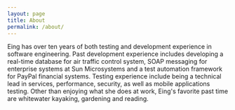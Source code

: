 ```yaml
---
layout: page
title: About
permalink: /about/
---
```

<!--
<img src="{{ site.baseurl }}assets/profile-placeholder.gif" title="Profile Picture" class="profile">
-->
Eing has over ten years of both testing and development experience in software engineering. Past development experience includes developing a real-time database for air traffic control system, SOAP messaging for enterprise systems at Sun Microsystems and a test automation framework for PayPal financial systems. Testing experience include being a technical lead in services, performance, security, as well as mobile applications testing. Other than enjoying what she does at work, Eing's favorite past time are whitewater kayaking, gardening and reading.

